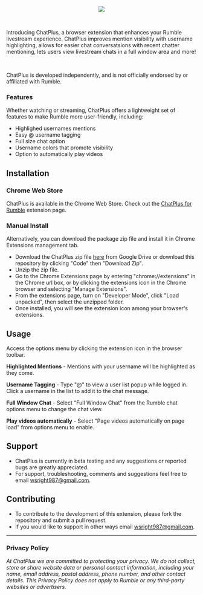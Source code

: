 <p align="center">
  <img src="https://i.imgur.com/05NHmoU.png" />
</p>

<br/>

<p align=""> 
  Introducing ChatPlus, a browser extension that enhances your Rumble livestream experience. 
  ChatPlus improves mention visibility with username highlighting, allows for easier chat conversatsions with recent chatter mentioning, lets users view livestream chats in a full window area and more!   
</p>

<br/>

<p align="">ChatPlus is developed independently, and is not officially endorsed by or affiliated with Rumble.</p>

### Features 

Whether watching or streaming, ChatPlus offers a lightweight set of features to make Rumble more user-friendly, including:

- Highlighed usernames mentions 
- Easy @ username tagging
- Full size chat option
- Username colors that promote visibility
- Option to automatically play videos

## Installation

### Chrome Web Store 

ChatPlus is available in the Chrome Web Store. Check out the [ChatPlus for Rumble](https://chrome.google.com/webstore/detail/chatplus-for-rumble/odlcomopigapcpmlpmmmhlhegajembio?hl=en&authuser=0) extension page.

### Manual Install

Alternatively, you can download the package zip file and install it in Chrome Extensions management tab.

- Download the ChatPlus zip file [here](https://drive.google.com/file/d/1xTPPrstPHLjcUy1nohkgl78nkFimnww4/view?usp=sharing) from Google Drive or download this repository by clicking "Code" then "Download Zip".
- Unzip the zip file. 
- Go to the Chrome Extensions page by entering "chrome://extensions" in the Chrome url box, or by clicking the extensions icon in the Chrome browser and selecting "Manage Extensions". 
- From the extensions page, turn on "Developer Mode", click "Load unpacked", then select the unzipped folder.
- Once installed, you will see the extension icon among your browser's extensions. 

## Usage

Access the options menu by clicking the extension icon in the browser toolbar.

**Highlighted Mentions** - Mentions with your username will be highlighted as they come.

**Username Tagging** - Type "@" to view a user list popup while logged in. Click a username in the list to add it to the chat message.

**Full Window Chat** - Select "Full Window Chat" from the Rumble chat options menu to change the chat view.

**Play videos automatically** - Select "Page videos automatically on page load" from options menu to enable.

## Support
- ChatPlus is currently in beta testing and any suggestions or reported bugs are greatly appreciated. 
- For support, troubleshooting, comments and suggestions feel free to email wsright987@gmail.com. 

## Contributing
- To contribute to the development of this extension, please fork the repository and submit a pull request.
- If you would like to support in other ways email wsright987@gmail.com.

---

### Privacy Policy

*At ChatPlus we are committed to protecting your privacy. We do not collect, store or share website data or personal contact information, including your name, email address, postal address, phone number, and other contact details. This Privacy Policy does not apply to Rumble or any third-party websites or advertisers.*
